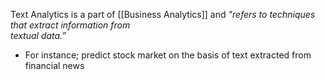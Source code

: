 Text Analytics is a part of [[Business Analytics]] and *"refers to techniques that extract information from  
textual data.”*
- For instance; predict stock market on the basis of text extracted from financial news